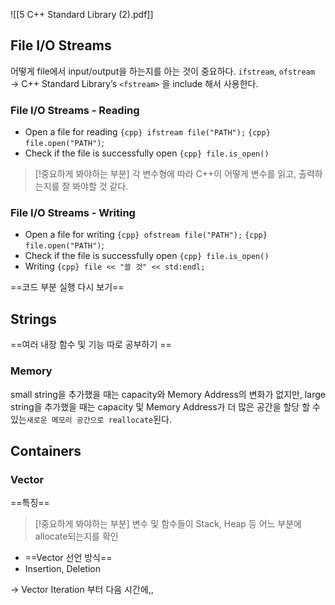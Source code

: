 ![[5 C++ Standard Library (2).pdf]]
## File I/O Streams
어떻게 file에서 input/output을 하는지를 아는 것이 중요하다.
`ifstream`, `ofstream` → C++ Standard Library’s `<fstream>` 을 include 해서 사용한다. 

### File I/O Streams - Reading
- Open a file for reading
	`{cpp} ifstream file("PATH");`
	`{cpp} file.open("PATH")`;
- Check if the file is successfully open 
	`{cpp} file.is_open()`

> [!중요하게 봐야하는 부분]
> 각 변수형에 따라 C++이 어떻게 변수를 읽고, 출력하는지를 잘 봐야할 것 같다. 

### File I/O Streams - Writing
- Open a file for writing
	`{cpp} ofstream file("PATH");`
	`{cpp} file.open("PATH")`;
- Check if the file is successfully open 
	`{cpp} file.is_open()`
- Writing
	`{cpp} file << "쓸 것" << std:endl;`

==코드 부분 실행 다시 보기==

## Strings
==여러 내장 함수 및 기능 따로 공부하기 ==
### Memory
small string을 추가했을 때는 capacity와 Memory Address의 변화가 없지만, 
large string을 추가했을 때는 capacity 및 Memory Address가 더 많은 공간을 할당 할 수 있는`새로운 메모리 공간으로 reallocate`된다. 

## Containers
### Vector
==특징==
> [!중요하게 봐야하는 부분]
> 변수 및 함수들이 Stack, Heap 등 어느 부분에 allocate되는지를 확인

- ==Vector 선언 방식==
- Insertion, Deletion

→ Vector Iteration 부터 다음 시간에,,



